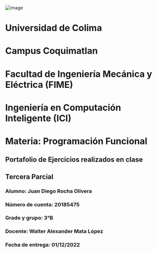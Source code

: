 ![image](https://user-images.githubusercontent.com/111618195/190942117-00865f86-0633-4706-8207-801d0143db54.png)
# Universidad de Colima
# Campus Coquimatlan
# Facultad de Ingeniería Mecánica y Eléctrica (FIME)
# Ingeniería en Computación Inteligente (ICI)
# Materia: Programación Funcional

## Portafolio de Ejercicios realizados en clase
## Tercera Parcial

### Alumno: Juan Diego Rocha Olivera
### Número de cuenta: 20185475
### Grado y grupo: 3°B
### Docente: Walter Alexander Mata López
### Fecha de entrega: 01/12/2022
